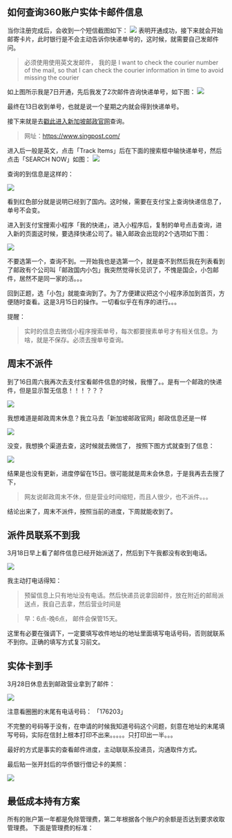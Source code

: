 ## 如何查询360账户实体卡邮件信息

当你注册完成后，会收到一个短信截图如下：
![](./images/msg.png)
表明开通成功，接下来就会开始邮寄卡片，此时银行是不会主动告诉你快递单号的，这时候，就需要自己发邮件问。
>必须使用使用英文发邮件，
我的是
I want to check the courier number of the mail, so that I can check the courier information in time to avoid missing the courier

如上图所示我是7日开通，先后我发了2次邮件咨询快递单号，如下图：
![](./images/time.png)

最终在13日收到单号，也就是说一个星期之内就会得到快递单号。

接下来就是去[戳此进入新加坡邮政官网](https://www.singpost.com/)查询。

> 网址：https://www.singpost.com/

进入后一般是英文，点击「Track Items」后在下面的搜索框中输快递单号，然后点击「SEARCH NOW」如图：
![](./images/search.png)

查询的到信息是这样的：

![](./images/track2.png)

看到红色部分就是说明已经到了国内。这时候，需要在支付宝上查询快递信息了，单号不会变。

进入到支付宝搜索小程序「我的快递」，进入小程序后，复制的单号点击查询，进入新的页面这时候，要选择快递公司了。输入邮政会出现的2个选项如下图：

![](./images/post.png)

不要选第一个，查询不到。一开始我也是选第一个，就是查不到然后我在列表看到了邮政有个公司叫「邮政国内小包」我突然觉得长见识了，不愧是国企，小包邮件，居然不是同一家的活。。。

回到正题，选「小包」就能查询到了。为了方便建议把这个小程序添加到首页，方便随时查看。这是3月15日的操作。一切看似乎在有序的进行。。。

提醒：
> 实时的信息去微信小程序搜索单号，每次都要搜素单号才有相关信息。为啥，就是不保存。必须去搜单号查询。

## 周末不派件
到了16日周六我再次去支付宝看邮件信息的时候，我懵了。。是有一个邮政的快递件，但是显示暂无信息！！！？？？

![](./images/post2.png)

我想难道是邮政周末休息？我立马去「新加坡邮政官网」邮政信息还是一样

![](./images/track.png)

没变，我想换个渠道去查，这时候就去微信了，
按照下图方式就查到了信息：

![](./images/post3.png)

结果是也没有更新，进度停留在15日。很可能就是周末会休息，于是我再去去搜了下，

>网友说邮政周末不休，但是营业时间缩短，而且人很少，也不派件。。。

结论出来了，周末不派件，按照当前的进度，下周就能收到了。

## 派件员联系不到我
3月18日早上看了邮件信息已经开始派送了，然后到下午我都没有收到电话。

![](./images/post4.png)

我主动打电话得知：

> 预留信息上只有地址没有电话。然后快递员说拿回邮件，放在附近的邮局派送点，我自己去拿，然后营业时间是

> 早：6点-晚6点，
邮件会保管15天。

这里有必要在强调下，一定要填写收件地址的地址里面填写电话号码，否则就联系不到你。正确的填写方式复习前文。

## 实体卡到手

3月28日休息去到邮政营业拿到了邮件：

![](./images/visa.png)

注意看圈圈的末尾有电话号码：
「176203」

不完整的号码等于没有，在申请的时候我知道号码这个问题，刻意在地址的末尾填写号码，实际在信封上根本打印不出来。。。。。只打印出一半。。。

最好的方式是事实的查看邮件进度，主动联联系投递员，沟通取件方式。

最后贴一张开封后的华侨银行借记卡的美照：

![](./images/card.png)


## 最低成本持有方案
所有的账户第一年都是免除管理费，第二年根据各个账户的余额是否达到要求收取管理费。
下面是管理费的标准：

